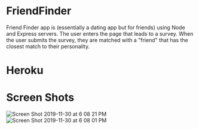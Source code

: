 # FriendFinder

Friend Finder app is (essentially a dating app but for friends) using Node and Express servers. The user enters the page that leads to a survey. When the user submits the survey, they are matched with a "friend" that has the closest match to their personality.

# Heroku 


# Screen Shots

![Screen Shot 2019-11-30 at 6 08 21 PM](https://user-images.githubusercontent.com/49074642/69907133-96432f00-139d-11ea-9c33-4fb792c3c394.png)
![Screen Shot 2019-11-30 at 6 08 01 PM](https://user-images.githubusercontent.com/49074642/69907141-bffc5600-139d-11ea-85bc-3dedee5036b2.png)
